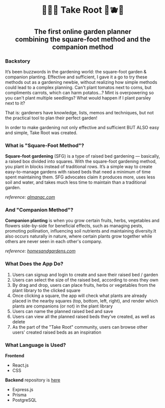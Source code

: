 <h1 align="center">🍅🥬🍆 Take Root 🌽🫐🥕</h1>
<h2 align="center">The first online garden planner<br/>combining the square-foot method and the companion method</h2>

### Backstory
It’s been buzzwords in the gardening world: the square-foot garden & companion planting. Effective and sufficient, I gave it a go to try these methods out as a gardening newbie, without realizing how simple methods could lead to a complex planning.
Can't plant tomatos next to corns, but compliments carrots, which can harm potatos...? Mint is overpowering so you can't plant multiple seedlings? What would happen if I plant parsley next to it?

That is: gardeners have knowledge, lists, memos and techniques, but not the practical tool to plan their perfect garden!

In order to make gardening not only effective and sufficient BUT ALSO easy and simple, Take Root was created.

### What is "Square-Foot Method"?
**Square-foot gardening** (SFG) is a type of raised bed gardening — basically, a raised box divided into squares. With the square-foot gardening method, you plant in blocks instead of traditional rows. It’s a simple way to create easy-to-manage gardens with raised beds that need a minimum of time spent maintaining them. SFG advocates claim it produces more, uses less soil and water, and takes much less time to maintain than a traditional garden.

*reference: [almanac.com](https://www.almanac.com/planning-square-foot-garden-grow-more-less-space#:~:text=Square%2Dfoot%20gardening%20(SFG),blocks%20instead%20of%20traditional%20rows.)*

### And "Companion Method"?
**Companion planting** is when you grow certain fruits, herbs, vegetables and flowers side-by-side for beneficial effects, such as managing pests, promoting pollination, influencing soil nutrients and maintaining diversity.It also occurs naturally in nature, where certain plants grow together while others are never seen in each other's company.

*reference: [homesandgardens.com](https://www.homesandgardens.com/advice/companion-planting)*

### What Does the App Do?
1. Users can signup and login to create and save their raised bed / garden
2. Users can select the size of the raised bed, according to ones they own
3. By drag and drop, users can place fruits, herbs or vegetables from the plant library to the clicked square
4. Once clicking a square, the app will check what plants are already placed in the nearby squares (top, bottom, left, right), and render which plants are companions (or not) in the plant library
5. Users can name the planned raised bed and save
6. Users can view all the planned raised beds they've created, as well as delete
7. As the part of the "Take Root" community, users can browse other users' created raised beds as an inspiration

### What Language is Used?
**Frontend**
- React.js
- CSS

**Backend** repository is [here](https://github.com/sigristarisa/Take-Root-server)
- Express.js
- Prisma
- PostgreSQL

